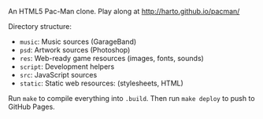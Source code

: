 An HTML5 Pac-Man clone. Play along at http://harto.github.io/pacman/

Directory structure:

 * `music`: Music sources (GarageBand)
 * `psd`: Artwork sources (Photoshop)
 * `res`: Web-ready game resources (images, fonts, sounds)
 * `script`: Development helpers
 * `src`: JavaScript sources
 * `static`: Static web resources: (stylesheets, HTML)

Run `make` to compile everything into `.build`. Then run `make deploy` to push
to GitHub Pages.
